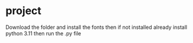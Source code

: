 # project
Download the folder and install the fonts then if not installed already install python 3.11 then run the .py file

